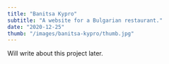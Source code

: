 ```yaml
---
title: "Banitsa Kypro"
subtitle: "A website for a Bulgarian restaurant."
date: "2020-12-25"
thumb: "/images/banitsa-kypro/thumb.jpg"
---
```


Will write about this project later.